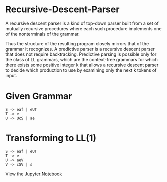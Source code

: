 # Recursive-Descent-Parser
A recursive descent parser is a kind of top-down parser built from a set of mutually recursive procedures where each such procedure implements one of the nonterminals of the grammar.

Thus the structure of the resulting program closely mirrors that of the grammar it recognizes. A predictive parser is a recursive descent parser that does not require backtracking. Predictive parsing is possible only for the class of LL grammars, which are the context-free grammars for which there exists some positive integer k that allows a recursive descent parser to decide which production to use by examining only the next k tokens of input.

# Given Grammar
```
S -> eaf | eUT
T -> e
U -> UcS | ae
```
# Transforming to LL(1)
```
S -> eaf | eUT
T -> e
U -> aeV
V -> cSV | ε
```
View the [Jupyter Notebook](https://github.com/SimronJ/Recursive-Descent-Parser/blob/master/project.ipynb)
